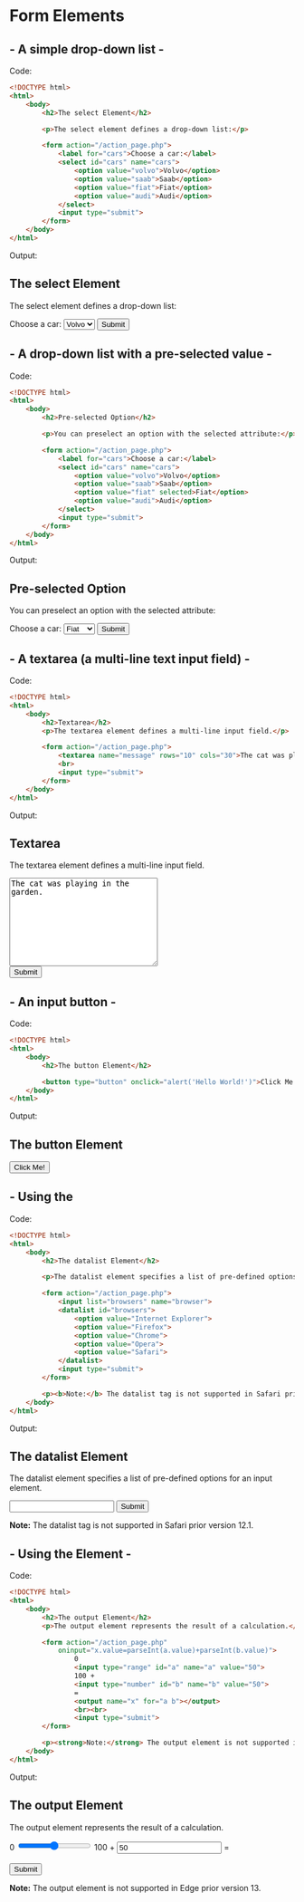 # Form Elements

## - A simple drop-down list -

Code:

```html
<!DOCTYPE html>
<html>
    <body>
        <h2>The select Element</h2>

        <p>The select element defines a drop-down list:</p>

        <form action="/action_page.php">
            <label for="cars">Choose a car:</label>
            <select id="cars" name="cars">
                <option value="volvo">Volvo</option>
                <option value="saab">Saab</option>
                <option value="fiat">Fiat</option>
                <option value="audi">Audi</option>
            </select>
            <input type="submit">
        </form>
    </body>
</html>
```

Output:

<!DOCTYPE html>
<html>
    <body>
<h2>The select Element</h2>

<p>The select element defines a drop-down list:</p>

<form action="/action_page.php">
<label for="cars">Choose a car:</label>
<select id="cars" name="cars">
    <option value="volvo">Volvo</option>
    <option value="saab">Saab</option>
    <option value="fiat">Fiat</option>
    <option value="audi">Audi</option>
</select>
<input type="submit">
</form>
    </body>
</html>


## - A drop-down list with a pre-selected value -

Code:

```html
<!DOCTYPE html>
<html>
    <body>
        <h2>Pre-selected Option</h2>

        <p>You can preselect an option with the selected attribute:</p>

        <form action="/action_page.php">
            <label for="cars">Choose a car:</label>
            <select id="cars" name="cars">
                <option value="volvo">Volvo</option>
                <option value="saab">Saab</option>
                <option value="fiat" selected>Fiat</option>
                <option value="audi">Audi</option>
            </select>
            <input type="submit">
        </form>
    </body>
</html>
```

Output:

<!DOCTYPE html>
<html>
    <body>
<h2>Pre-selected Option</h2>

<p>You can preselect an option with the selected attribute:</p>

<form action="/action_page.php">
    <label for="cars">Choose a car:</label>
    <select id="cars" name="cars">
        <option value="volvo">Volvo</option>
        <option value="saab">Saab</option>
        <option value="fiat" selected>Fiat</option>
        <option value="audi">Audi</option>
    </select>
    <input type="submit">
</form>
    </body>
</html>

## - A textarea (a multi-line text input field) -

Code:

```html
<!DOCTYPE html>
<html>
    <body>
        <h2>Textarea</h2>
        <p>The textarea element defines a multi-line input field.</p>

        <form action="/action_page.php">
            <textarea name="message" rows="10" cols="30">The cat was playing in the garden.</textarea>
            <br>
            <input type="submit">
        </form>
    </body>
</html>
```

Output:

<!DOCTYPE html>
<html>
    <body>
<h2>Textarea</h2>
<p>The textarea element defines a multi-line input field.</p>

<form action="/action_page.php">
    <textarea name="message" rows="10" cols="30">The cat was playing in the garden.</textarea>
    <br>
    <input type="submit">
</form>
    </body>
</html>

## - An input button -

Code:

```html
<!DOCTYPE html>
<html>
    <body>
        <h2>The button Element</h2>

        <button type="button" onclick="alert('Hello World!')">Click Me!</button>
    </body>
</html>
```

Output:

<!DOCTYPE html>
<html>
    <body>
<h2>The button Element</h2>

<button type="button" onclick="alert('Hello World!')">Click Me!</button>
    </body>
</html>

## - Using the <datalist> Element -

Code:

```html
<!DOCTYPE html>
<html>
    <body>
        <h2>The datalist Element</h2>

        <p>The datalist element specifies a list of pre-defined options for an input element.</p>

        <form action="/action_page.php">
            <input list="browsers" name="browser">
            <datalist id="browsers">
                <option value="Internet Explorer">
                <option value="Firefox">
                <option value="Chrome">
                <option value="Opera">
                <option value="Safari">
            </datalist>
            <input type="submit">
        </form>

        <p><b>Note:</b> The datalist tag is not supported in Safari prior version 12.1.</p>
    </body>
</html>
```

Output:

<!DOCTYPE html>
<html>
    <body>
<h2>The datalist Element</h2>

<p>The datalist element specifies a list of pre-defined options for an input element.</p>

<form action="/action_page.php">
    <input list="browsers" name="browser">
    <datalist id="browsers">
        <option value="Internet Explorer">
        <option value="Firefox">
        <option value="Chrome">
        <option value="Opera">
        <option value="Safari">
    </datalist>
    <input type="submit">
</form>

<p><b>Note:</b> The datalist tag is not supported in Safari prior version 12.1.</p>
    </body>
</html>

## - Using the <output> Element -

Code:

```html
<!DOCTYPE html>
<html>
    <body>
        <h2>The output Element</h2>
        <p>The output element represents the result of a calculation.</p>

        <form action="/action_page.php"
            oninput="x.value=parseInt(a.value)+parseInt(b.value)">
                0
                <input type="range" id="a" name="a" value="50">
                100 +
                <input type="number" id="b" name="b" value="50">
                =
                <output name="x" for="a b"></output>
                <br><br>
                <input type="submit">
        </form>

        <p><strong>Note:</strong> The output element is not supported in Edge prior version 13.</p>
    </body>
</html>
```

Output:

<!DOCTYPE html>
<html>
    <body>
<h2>The output Element</h2>
<p>The output element represents the result of a calculation.</p>

<form action="/action_page.php"
    oninput="x.value=parseInt(a.value)+parseInt(b.value)">
        0
        <input type="range" id="a" name="a" value="50">
        100 +
        <input type="number" id="b" name="b" value="50">
        =
        <output name="x" for="a b"></output>
        <br><br>
        <input type="submit">
</form>

<p><strong>Note:</strong> The output element is not supported in Edge prior version 13.</p>
    </body>
</html>